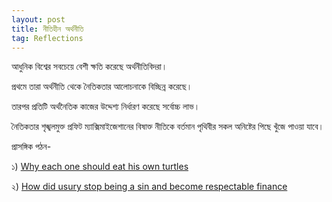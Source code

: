 ```yaml
---
layout: post
title: নীতিহীন অর্থনীতি
tag: Reflections
---
```


আধুনিক বিশ্বের সবচেয়ে বেশী ক্ষতি করেছে অর্থনীতিবিদরা।

প্রথমে তারা অর্থনীতি থেকে নৈতিকতার আলোচনাকে বিচ্ছিন্ন করেছে।

তারপর প্রতিটি অর্থনৈতিক কাজের উদ্দেশ্য নির্ধারণ করেছে সর্বোচ্চ লাভ।

নৈতিকতার শৃঙ্খলমুক্ত প্রফিট ম্যাক্সিমাইজেশানের বিষাক্ত নীতিকে বর্তমান পৃথিবীর সকল অনিষ্টের পিছে খুঁজে পাওয়া যাবে।

প্রাসঙ্গিক পঠন-

১) [Why each one should eat his own turtles](https://medium.com/incerto/why-each-one-should-eat-his-own-turtles-revised-8a4be2f11e61)

২) [How did usury stop being a sin and become respectable finance](https://aeon.co/essays/how-did-usury-stop-being-a-sin-and-become-respectable-finance)
